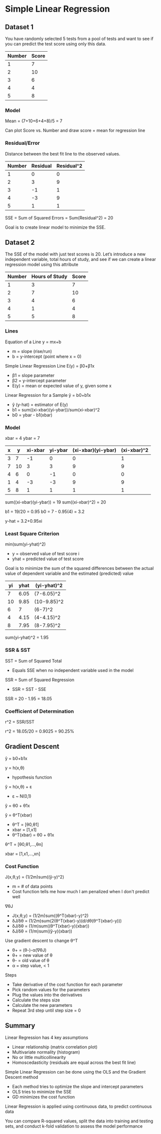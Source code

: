# Simple Linear Regression

## Dataset 1

You have randomly selected 5 tests from a pool of tests and want to see if you can predict the test score using only this data.

Number | Score
--- | ---
1 | 7
2 | 10
3 | 6
4 | 4
5 | 8

### Model
Mean = (7+10+6+4+8)/5 = 7

Can plot Score vs. Number and draw score = mean for regression line

### Residual/Error
Distance between the best fit line to the observed values.

Number | Residual | Residual^2
--- | --- | ---
1 | 0 | 0
2 | 3 | 9
3 | -1 | 1
4 | -3 | 9
5 | 1 | 1

SSE = Sum of Squared Errors = Sum(Residual^2) = 20

Goal is to create linear model to minimize the SSE.

## Dataset 2
The SSE of the model with just test scores is 20. Let’s introduce a new independent variable, total hours of study, and see if we can create a linear regression model using this attribute

Number | Hours of Study | Score
--- | --- | ---
1 | 3 | 7
2 | 7 | 10
3 | 4 | 6
4 | 1 | 4
5 | 5 | 8

### Lines
Equation of a Line
y = mx+b
- m = slope (rise/run)
- b = y-intercept (point where x = 0)

Simple Linear Regression Line
E(y) = β0+β1x
- β1 = slope parameter
- β2 = y-intercept parameter
- E(y) = mean or expected value of y, given some x

Linear Regression for a Sample
ŷ = b0+b1x
- ŷ (y-hat) = estimator of E(y)
- b1 = sum((xi-xbar)(yi-ybar))/sum(xi-xbar)^2
- b0 = ybar - b1(xbar)

### Model

xbar = 4
ybar = 7

x | y | xi-xbar | yi-ybar | (xi-xbar)(yi-ybar) | (xi-xbar)^2
--- | --- | --- | --- | --- | ---
3 | 7 | -1 | 0 | 0 | 1
7 | 10 | 3 | 3 | 9 | 9
4 | 6 | 0 | -1 | 0 | 0
1 | 4 | -3 | -3 | 9 | 9
5 | 8 | 1 | 1 | 1 | 1

sum((xi-xbar)(yi-ybar)) = 19
sum((xi-xbar)^2) = 20

b1 = 19/20 = 0.95
b0 = 7 - 0.95(4) = 3.2

y-hat = 3.2+0.95xi

### Least Square Criterion
min(sum(yi-yhat)^2)
- y = observed value of test score i
- yhat = predicted value of test score
 
Goal is to minimize the sum of the squared differences between the actual value of dependent variable and the estimated (predicted) value

yi | yhat | (yi-yhat)^2
--- | --- | ---
7 | 6.05 | (7-6.05)^2
10 | 9.85 | (10-9.85)^2
6 | 7 | (6-7)^2
4 | 4.15 | (4-4.15)^2
8 | 7.95 | (8-7.95)^2

sum(yi-yhat)^2 = 1.95

### SSR & SST
SST = Sum of Squared Total
- Equals SSE when no independent variable used in the model

SSR = Sum of Squared Regression
- SSR = SST - SSE

SSR = 20 - 1.95 = 18.05

### Coefficient of Determination
r^2 = SSR/SST

r^2 = 18.05/20 = 0.9025 = 90.25%

## Gradient Descent
ŷ = b0+b1x

y = h(x,θ) 
- hypothesis function

ŷ = h(x,θ) + ε
- ε ~ N(0,1)

ŷ = θ0 + θ1x

ŷ = θ^T(xbar)
- θ^T = \[θ0,θ1]
- xbar = \[1,x1]
- θ^T(xbar) = θ0 + θ1x

θ^T = \[θ0,θ1,...,θn]

xbar = \[1,x1,...,xn]

### Cost Function
J(x,θ,y) = (1/2m)sum((ŷ-y)^2)
- m = # of data points
- Cost function tells me how much I am penalized when I don't predict well

∇θJ
- J(x,θ,y) = (1/2m)sum((θ^T(xbar)-y)^2)
- δJ/δθ = (1/2m)sum(2(θ^T(xbar)-y)(d/dθ(θ^T(xbar)-y)))
- δJ/δθ = (1/m)sum((θ^T(xbar)-y)(xbar))
- δJ/δθ = (1/m)sum((ŷ-y)(xbar))

Use gradient descent to change θ^T
- θ+ = (θ-)-α(∇θJ)
- θ+ = new value of θ
- θ- = old value of θ
- α = step value, < 1

Steps
- Take derivative of the cost function for each parameter
- Pick random values for the parameters
- Plug the values into the derivatives
- Calculate the steps size
- Calculate the new parameters
- Repeat 3rd step until step size = 0

## Summary
Linear Regression has 4 key assumptions
- Linear relationship (matrix correlation plot)
- Multivariate normality (histogram)
- No or little multicollinearity
- Homoscedasticity (residuals are equal across the best fit line)

Simple Linear Regression can be done using the OLS and the Gradient Descent method
- Each method tries to optimize the slope and intercept parameters
- OLS tries to minimize the SSE
- GD minimizes the cost function

Linear Regression is applied using continuous data, to predict continuous data

You can compare R-squared values, split the data into training and testing sets, and conduct k-fold validation to assess the model performance
